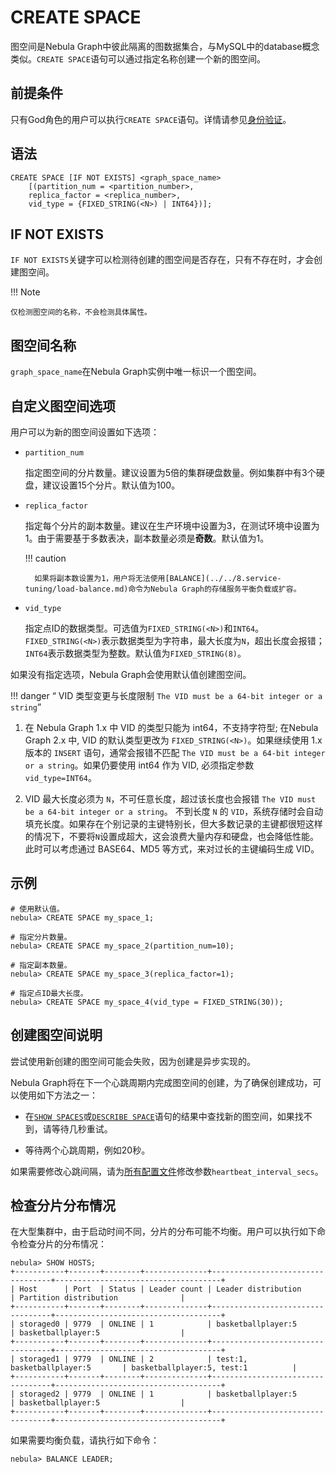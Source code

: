 # CREATE SPACE

图空间是Nebula Graph中彼此隔离的图数据集合，与MySQL中的database概念类似。`CREATE SPACE`语句可以通过指定名称创建一个新的图空间。

## 前提条件

只有God角色的用户可以执行`CREATE SPACE`语句。详情请参见[身份验证](../../7.data-security/1.authentication/1.authentication.md)。

## 语法

```ngql
CREATE SPACE [IF NOT EXISTS] <graph_space_name>
    [(partition_num = <partition_number>, 
    replica_factor = <replica_number>, 
    vid_type = {FIXED_STRING(<N>) | INT64})];
```

## IF NOT EXISTS

`IF NOT EXISTS`关键字可以检测待创建的图空间是否存在，只有不存在时，才会创建图空间。

!!! Note

    仅检测图空间的名称，不会检测具体属性。

## 图空间名称

`graph_space_name`在Nebula Graph实例中唯一标识一个图空间。

## 自定义图空间选项

用户可以为新的图空间设置如下选项：

- `partition_num`

    指定图空间的分片数量。建议设置为5倍的集群硬盘数量。例如集群中有3个硬盘，建议设置15个分片。默认值为100。

- `replica_factor`

    指定每个分片的副本数量。建议在生产环境中设置为3，在测试环境中设置为1。由于需要基于多数表决，副本数量必须是**奇数**。默认值为1。

  !!! caution

        如果将副本数设置为1，用户将无法使用[BALANCE](../../8.service-tuning/load-balance.md)命令为Nebula Graph的存储服务平衡负载或扩容。

- `vid_type`

    指定点ID的数据类型。可选值为`FIXED_STRING(<N>)`和`INT64`。`FIXED_STRING(<N>)`表示数据类型为字符串，最大长度为`N`，超出长度会报错；`INT64`表示数据类型为整数。默认值为`FIXED_STRING(8)`。

如果没有指定选项，Nebula Graph会使用默认值创建图空间。

!!! danger “ VID 类型变更与长度限制 `The VID must be a 64-bit integer or a string`”

   1. 在 Nebula Graph 1.x 中 VID 的类型只能为 int64，不支持字符型; 在Nebula Graph 2.x 中, VID 的默认类型更改为 `FIXED_STRING(<N>)`。如果继续使用 1.x 版本的 `INSERT` 语句，通常会报错不匹配 `The VID must be a 64-bit integer or a string`。如果仍要使用 int64 作为 VID, 必须指定参数 `vid_type=INT64`。
   
   2. VID 最大长度必须为 `N`，不可任意长度，超过该长度也会报错 `The VID must be a 64-bit integer or a string`。 不到长度 `N` 的 `VID`，系统存储时会自动填充长度。如果存在个别记录的主键特别长，但大多数记录的主键都很短这样的情况下，不要将`N`设置成超大，这会浪费大量内存和硬盘，也会降低性能。此时可以考虑通过 BASE64、MD5 等方式，来对过长的主键编码生成 VID。

## 示例

```ngql
# 使用默认值。
nebula> CREATE SPACE my_space_1; 

# 指定分片数量。
nebula> CREATE SPACE my_space_2(partition_num=10); 

# 指定副本数量。
nebula> CREATE SPACE my_space_3(replica_factor=1); 

# 指定点ID最大长度。
nebula> CREATE SPACE my_space_4(vid_type = FIXED_STRING(30)); 
```

## 创建图空间说明

尝试使用新创建的图空间可能会失败，因为创建是异步实现的。

Nebula Graph将在下一个心跳周期内完成图空间的创建，为了确保创建成功，可以使用如下方法之一：

- 在[`SHOW SPACES`](3.show-spaces.md)或[`DESCRIBE SPACE`](4.describe-space.md)语句的结果中查找新的图空间，如果找不到，请等待几秒重试。

- 等待两个心跳周期，例如20秒。

如果需要修改心跳间隔，请为[所有配置文件](../../5.configurations-and-logs/1.configurations/1.configurations.md)修改参数`heartbeat_interval_secs`。

## 检查分片分布情况

在大型集群中，由于启动时间不同，分片的分布可能不均衡。用户可以执行如下命令检查分片的分布情况：

```ngql
nebula> SHOW HOSTS;
+-----------+-------+--------+--------------+----------------------------------+-------------------------------------+
| Host      | Port  | Status | Leader count | Leader distribution              | Partition distribution              |
+-----------+-------+--------+--------------+----------------------------------+-------------------------------------+
| storaged0 | 9779  | ONLINE | 1            | basketballplayer:5               | basketballplayer:5                  |
+-----------+-------+--------+--------------+----------------------------------+-------------------------------------+
| storaged1 | 9779  | ONLINE | 2            | test:1, basketballplayer:5       | basketballplayer:5, test:1          |
+-----------+-------+--------+--------------+----------------------------------+-------------------------------------+
| storaged2 | 9779  | ONLINE | 1            | basketballplayer:5               | basketballplayer:5                  |
+-----------+-------+--------+--------------+----------------------------------+-------------------------------------+
```

如果需要均衡负载，请执行如下命令：

```ngql
nebula> BALANCE LEADER;
```